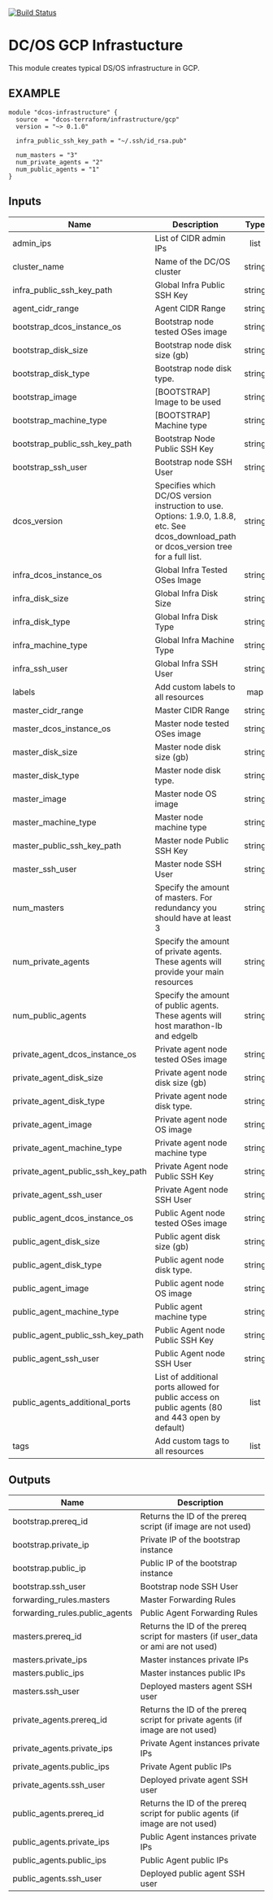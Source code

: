 [![Build Status](https://jenkins-terraform.mesosphere.com/service/dcos-terraform-jenkins/job/dcos-terraform/job/terraform-gcp-infrastructure/job/master/badge/icon)](https://jenkins-terraform.mesosphere.com/service/dcos-terraform-jenkins/job/dcos-terraform/job/terraform-gcp-infrastructure/job/master/)

# DC/OS GCP Infrastucture

This module creates typical DS/OS infrastructure in GCP.

## EXAMPLE

```hcl
module "dcos-infrastructure" {
  source  = "dcos-terraform/infrastructure/gcp"
  version = "~> 0.1.0"

  infra_public_ssh_key_path = "~/.ssh/id_rsa.pub"

  num_masters = "3"
  num_private_agents = "2"
  num_public_agents = "1"
}
```

## Inputs

| Name | Description | Type | Default | Required |
|------|-------------|:----:|:-----:|:-----:|
| admin\_ips | List of CIDR admin IPs | list | n/a | yes |
| cluster\_name | Name of the DC/OS cluster | string | n/a | yes |
| infra\_public\_ssh\_key\_path | Global Infra Public SSH Key | string | n/a | yes |
| agent\_cidr\_range | Agent CIDR Range | string | `"10.65.0.0/16"` | no |
| bootstrap\_dcos\_instance\_os | Bootstrap node tested OSes image | string | `""` | no |
| bootstrap\_disk\_size | Bootstrap node disk size (gb) | string | `""` | no |
| bootstrap\_disk\_type | Bootstrap node disk type. | string | `""` | no |
| bootstrap\_image | [BOOTSTRAP] Image to be used | string | `""` | no |
| bootstrap\_machine\_type | [BOOTSTRAP] Machine type | string | `""` | no |
| bootstrap\_public\_ssh\_key\_path | Bootstrap Node Public SSH Key | string | `""` | no |
| bootstrap\_ssh\_user | Bootstrap node SSH User | string | `""` | no |
| dcos\_version | Specifies which DC/OS version instruction to use. Options: 1.9.0, 1.8.8, etc. See dcos_download_path or dcos_version tree for a full list. | string | `"1.11.4"` | no |
| infra\_dcos\_instance\_os | Global Infra Tested OSes Image | string | `"coreos_1576.5.0"` | no |
| infra\_disk\_size | Global Infra Disk Size | string | `"128"` | no |
| infra\_disk\_type | Global Infra Disk Type | string | `"pd-ssd"` | no |
| infra\_machine\_type | Global Infra Machine Type | string | `"n1-standard-8"` | no |
| infra\_ssh\_user | Global Infra SSH User | string | `""` | no |
| labels | Add custom labels to all resources | map | `<map>` | no |
| master\_cidr\_range | Master CIDR Range | string | `"10.64.0.0/16"` | no |
| master\_dcos\_instance\_os | Master node tested OSes image | string | `""` | no |
| master\_disk\_size | Master node disk size (gb) | string | `""` | no |
| master\_disk\_type | Master node disk type. | string | `""` | no |
| master\_image | Master node OS image | string | `""` | no |
| master\_machine\_type | Master node machine type | string | `""` | no |
| master\_public\_ssh\_key\_path | Master node Public SSH Key | string | `""` | no |
| master\_ssh\_user | Master node SSH User | string | `""` | no |
| num\_masters | Specify the amount of masters. For redundancy you should have at least 3 | string | `"3"` | no |
| num\_private\_agents | Specify the amount of private agents. These agents will provide your main resources | string | `"1"` | no |
| num\_public\_agents | Specify the amount of public agents. These agents will host marathon-lb and edgelb | string | `"1"` | no |
| private\_agent\_dcos\_instance\_os | Private agent node tested OSes image | string | `""` | no |
| private\_agent\_disk\_size | Private agent node disk size (gb) | string | `""` | no |
| private\_agent\_disk\_type | Private agent node disk type. | string | `""` | no |
| private\_agent\_image | Private agent node OS image | string | `""` | no |
| private\_agent\_machine\_type | Private agent node machine type | string | `""` | no |
| private\_agent\_public\_ssh\_key\_path | Private Agent node Public SSH Key | string | `""` | no |
| private\_agent\_ssh\_user | Private Agent node SSH User | string | `""` | no |
| public\_agent\_dcos\_instance\_os | Public Agent node tested OSes image | string | `""` | no |
| public\_agent\_disk\_size | Public agent disk size (gb) | string | `""` | no |
| public\_agent\_disk\_type | Public agent node disk type. | string | `""` | no |
| public\_agent\_image | Public agent node OS image | string | `""` | no |
| public\_agent\_machine\_type | Public agent machine type | string | `""` | no |
| public\_agent\_public\_ssh\_key\_path | Public Agent node Public SSH Key | string | `""` | no |
| public\_agent\_ssh\_user | Public Agent node SSH User | string | `""` | no |
| public\_agents\_additional\_ports | List of additional ports allowed for public access on public agents (80 and 443 open by default) | list | `<list>` | no |
| tags | Add custom tags to all resources | list | `<list>` | no |

## Outputs

| Name | Description |
|------|-------------|
| bootstrap.prereq\_id | Returns the ID of the prereq script (if image are not used) |
| bootstrap.private\_ip | Private IP of the bootstrap instance |
| bootstrap.public\_ip | Public IP of the bootstrap instance |
| bootstrap.ssh\_user | Bootstrap node SSH User |
| forwarding\_rules.masters | Master Forwarding Rules |
| forwarding\_rules.public\_agents | Public Agent Forwarding Rules |
| masters.prereq\_id | Returns the ID of the prereq script for masters (if user_data or ami are not used) |
| masters.private\_ips | Master instances private IPs |
| masters.public\_ips | Master instances public IPs |
| masters.ssh\_user | Deployed masters agent SSH user |
| private\_agents.prereq\_id | Returns the ID of the prereq script for private agents (if image are not used) |
| private\_agents.private\_ips | Private Agent instances private IPs |
| private\_agents.public\_ips | Private Agent public IPs |
| private\_agents.ssh\_user | Deployed private agent SSH user |
| public\_agents.prereq\_id | Returns the ID of the prereq script for public agents (if image are not used) |
| public\_agents.private\_ips | Public Agent instances private IPs |
| public\_agents.public\_ips | Public Agent public IPs |
| public\_agents.ssh\_user | Deployed public agent SSH user |


